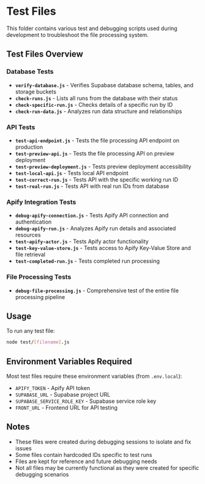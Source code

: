 # Test Files

This folder contains various test and debugging scripts used during development to troubleshoot the file processing system.

## Test Files Overview

### Database Tests
- **`verify-database.js`** - Verifies Supabase database schema, tables, and storage buckets
- **`check-runs.js`** - Lists all runs from the database with their status
- **`check-specific-run.js`** - Checks details of a specific run by ID
- **`check-run-data.js`** - Analyzes run data structure and relationships

### API Tests
- **`test-api-endpoint.js`** - Tests the file processing API endpoint on production
- **`test-preview-api.js`** - Tests the file processing API on preview deployment
- **`test-preview-deployment.js`** - Tests preview deployment accessibility
- **`test-local-api.js`** - Tests local API endpoint
- **`test-correct-run.js`** - Tests API with the specific working run ID
- **`test-real-run.js`** - Tests API with real run IDs from database

### Apify Integration Tests
- **`debug-apify-connection.js`** - Tests Apify API connection and authentication
- **`debug-apify-run.js`** - Analyzes Apify run details and associated resources
- **`test-apify-actor.js`** - Tests Apify actor functionality
- **`test-key-value-store.js`** - Tests access to Apify Key-Value Store and file retrieval
- **`test-completed-run.js`** - Tests completed run processing

### File Processing Tests
- **`debug-file-processing.js`** - Comprehensive test of the entire file processing pipeline

## Usage

To run any test file:

```bash
node test/[filename].js
```

## Environment Variables Required

Most test files require these environment variables (from `.env.local`):
- `APIFY_TOKEN` - Apify API token
- `SUPABASE_URL` - Supabase project URL
- `SUPABASE_SERVICE_ROLE_KEY` - Supabase service role key
- `FRONT_URL` - Frontend URL for API testing

## Notes

- These files were created during debugging sessions to isolate and fix issues
- Some files contain hardcoded IDs specific to test runs
- Files are kept for reference and future debugging needs
- Not all files may be currently functional as they were created for specific debugging scenarios
